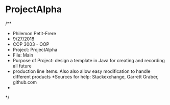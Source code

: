 # ProjectAlpha
/**
 * Philemon Petit-Frere
 * 9/27/2018
 * COP 3003 - OOP
 * Project: ProjectAlpha
 * File: Main
 * Purpose of Project: design a template in Java for creating and recording all future
 * production line items. Also also allow easy modification to handle different products
 *Sources for help: Stackexchange, Garrett Graber, github.com
 *
 */
